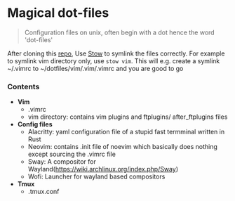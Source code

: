 # Magical dot-files

> Configuration files on unix, often begin with a dot hence the word 'dot-files'

After cloning this [repo](https://github.com/harismuzaffer/dotfiles.git), Use [Stow](https://www.gnu.org/software/stow/) to symlink the files correctly.
For example to symlink vim directory only, use `stow vim`. This will e.g. create a symlink ~/.vimrc to ~/dotfiles/vim/.vim/.vimrc and you are good to go 

### Contents
- **Vim**
  - .vimrc
  - vim directory: contains vim plugins and ftplugins/ after_ftplugins files
- **Config files**
  - Alacritty: yaml configuration file of a stupid fast termminal written in Rust
  - Neovim: contains .init file of noevim which basically does nothing except sourcing the .vimrc file
  - Sway: A compositor for Wayland(https://wiki.archlinux.org/index.php/Sway)
  - Wofi: Launcher for wayland based compositors
- **Tmux**
  - .tmux.conf


